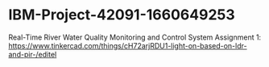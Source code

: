 # IBM-Project-42091-1660649253
Real-Time River Water Quality Monitoring and Control System
Assignment 1: https://www.tinkercad.com/things/cH72arjRDU1-light-on-based-on-ldr-and-pir-/editel

